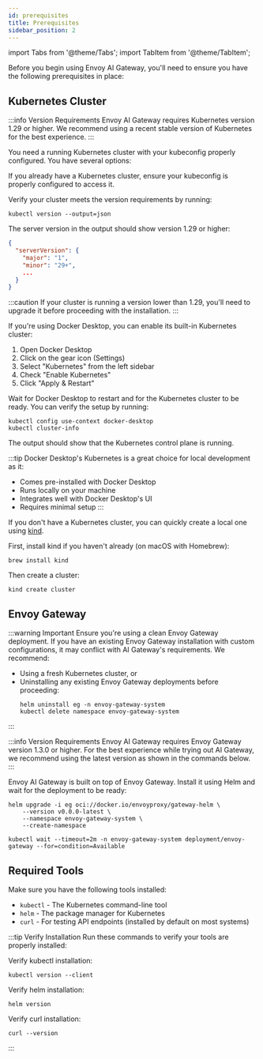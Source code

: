 ```yaml
---
id: prerequisites
title: Prerequisites
sidebar_position: 2
---
```


import Tabs from '@theme/Tabs';
import TabItem from '@theme/TabItem';
 
Before you begin using Envoy AI Gateway, you'll need to ensure you have the following prerequisites in place:

## Kubernetes Cluster

:::info Version Requirements
Envoy AI Gateway requires Kubernetes version 1.29 or higher. We recommend using a recent stable version of Kubernetes for the best experience.
:::

You need a running Kubernetes cluster with your kubeconfig properly configured. You have several options:

<Tabs>
<TabItem value="existing" label="Existing Cluster" default>

If you already have a Kubernetes cluster, ensure your kubeconfig is properly configured to access it.

Verify your cluster meets the version requirements by running:
```shell
kubectl version --output=json
```

The server version in the output should show version 1.29 or higher:
```json
{
  "serverVersion": {
    "major": "1",
    "minor": "29+",
    ...
  }
}
```

:::caution
If your cluster is running a version lower than 1.29, you'll need to upgrade it before proceeding with the installation.
:::

</TabItem>
<TabItem value="docker-desktop" label="Docker Desktop">

If you're using Docker Desktop, you can enable its built-in Kubernetes cluster:

1. Open Docker Desktop
2. Click on the gear icon (Settings)
3. Select "Kubernetes" from the left sidebar
4. Check "Enable Kubernetes"
5. Click "Apply & Restart"

Wait for Docker Desktop to restart and for the Kubernetes cluster to be ready. You can verify the setup by running:

```shell
kubectl config use-context docker-desktop
kubectl cluster-info
```

The output should show that the Kubernetes control plane is running.

:::tip
Docker Desktop's Kubernetes is a great choice for local development as it:
- Comes pre-installed with Docker Desktop
- Runs locally on your machine
- Integrates well with Docker Desktop's UI
- Requires minimal setup
:::

</TabItem>
<TabItem value="kind" label="Local Kind Cluster">

If you don't have a Kubernetes cluster, you can quickly create a local one using [kind](https://kind.sigs.k8s.io/).

First, install kind if you haven't already (on macOS with Homebrew):
```shell
brew install kind
```

Then create a cluster:
```shell
kind create cluster
```

</TabItem>
</Tabs>

## Envoy Gateway

:::warning Important
Ensure you're using a clean Envoy Gateway deployment. If you have an existing Envoy Gateway installation with custom configurations, it may conflict with AI Gateway's requirements. We recommend:
- Using a fresh Kubernetes cluster, or
- Uninstalling any existing Envoy Gateway deployments before proceeding:
  ```shell
  helm uninstall eg -n envoy-gateway-system
  kubectl delete namespace envoy-gateway-system
  ```
:::

:::info Version Requirements
Envoy AI Gateway requires Envoy Gateway version 1.3.0 or higher. For the best experience while trying out AI Gateway, we recommend using the latest version as shown in the commands below.
:::

Envoy AI Gateway is built on top of Envoy Gateway. Install it using Helm and wait for the deployment to be ready:

```shell
helm upgrade -i eg oci://docker.io/envoyproxy/gateway-helm \
    --version v0.0.0-latest \
    --namespace envoy-gateway-system \
    --create-namespace

kubectl wait --timeout=2m -n envoy-gateway-system deployment/envoy-gateway --for=condition=Available
```

## Required Tools

Make sure you have the following tools installed:

- `kubectl` - The Kubernetes command-line tool
- `helm` - The package manager for Kubernetes
- `curl` - For testing API endpoints (installed by default on most systems)

:::tip Verify Installation
Run these commands to verify your tools are properly installed:

Verify kubectl installation:
```shell
kubectl version --client
```

Verify helm installation:
```shell
helm version
```

Verify curl installation:
```shell
curl --version
```
:::
